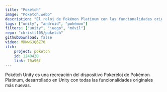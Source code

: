 ```yaml
---
title: "Pokétch"
image: "Poketch.webp"
description: "El reloj de Pokémon Platinum con las funcionalidades originales y nuevas para Android"
tags: ["unity", "android", "pokémon"]
filters: ["unity", "juego", "móvil"]
repo: "christt105/poketch"
githubDownload: false
video: MDNwGJQ6Z70
itch:
    project: poketch
    id: 1240420
    link: 70a96f
---
```

Pokétch Unity es una recreación del dispositivo Pokereloj de Pokémon Platinum, desarrollado en Unity con todas las funcionalidades originales más nuevas.

